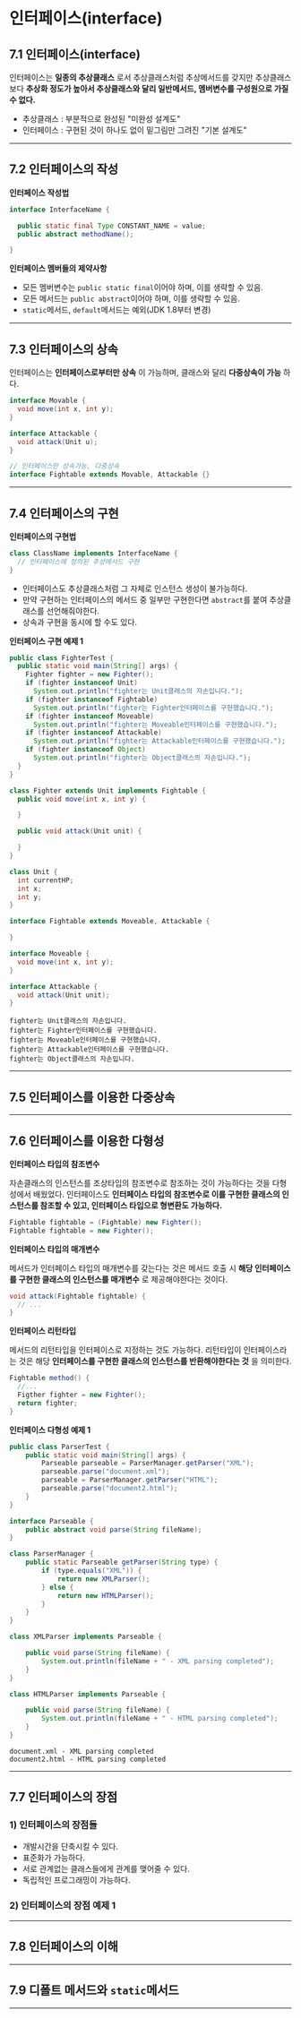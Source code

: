 # 인터페이스(interface)

## 7.1 인터페이스(interface)

인터페이스는 **일종의 추상클래스** 로서 추상클래스처럼 추상메서드를 갖지만 추상클래스보다 **추상화 정도가 높아서 추상클래스와 달리 일반메서드, 멤버변수를 구성원으로 가질 수 없다.**

- 추상클래스 : 부분적으로 완성된 "미완성 설계도"
- 인터페이스 : 구현된 것이 하나도 없이 밑그림만 그려진 "기본 설계도"

---

## 7.2 인터페이스의 작성

**인터페이스 작성법**
```java
interface InterfaceName {

  public static final Type CONSTANT_NAME = value;
  public abstract methodName();

}
```

**인터페이스 멤버들의 제약사항**
- 모든 멤버변수는 `public static final`이어야 하며, 이를 생략할 수 있음.
- 모든 메서드는 `public abstract`이어야 하며, 이를 생략할 수 있음.
- `static`메서드, `default`메서드는 예외(JDK 1.8부터 변경)

---

## 7.3 인터페이스의 상속
인터페이스는 **인터페이스로부터만 상속** 이 가능하며, 클래스와 달리 **다중상속이 가능** 하다.
```java
interface Movable {
  void move(int x, int y);
}

interface Attackable {
  void attack(Unit u);
}

// 인터페이스만 상속가능, 다중상속
interface Fightable extends Movable, Attackable {}
```



---

## 7.4 인터페이스의 구현

**인터페이스의 구현법**
```java
class ClassName implements InterfaceName {
  // 인터페이스에 정의된 추상메서드 구현
}
```
- 인터페이스도 추상클래스처럼 그 자체로 인스턴스 생성이 불가능하다.
- 만약 구현하는 인터페이스의 메서드 중 일부만 구현한다면 `abstract`를 붙여 추상클래스를 선언해줘야한다.
- 상속과 구현을 동시에 할 수도 있다.

**인터페이스 구현 예제 1**
```java
public class FighterTest {
  public static void main(String[] args) {
    Fighter fighter = new Fighter();
    if (fighter instanceof Unit)
      System.out.println("fighter는 Unit클래스의 자손입니다.");
    if (fighter instanceof Fightable)
      System.out.println("fighter는 Fighter인터페이스를 구현했습니다.");
    if (fighter instanceof Moveable)
      System.out.println("fighter는 Moveable인터페이스를 구현했습니다.");
    if (fighter instanceof Attackable)
      System.out.println("fighter는 Attackable인터페이스를 구현했습니다.");
    if (fighter instanceof Object)
      System.out.println("fighter는 Object클래스의 자손입니다.");
  }
}

class Fighter extends Unit implements Fightable {
  public void move(int x, int y) {

  }

  public void attack(Unit unit) {

  }
}

class Unit {
  int currentHP;
  int x;
  int y;
}

interface Fightable extends Moveable, Attackable {

}

interface Moveable {
  void move(int x, int y);
}

interface Attackable {
  void attack(Unit unit);
}
```
```
fighter는 Unit클래스의 자손입니다.
fighter는 Fighter인터페이스를 구현했습니다.
fighter는 Moveable인터페이스를 구현했습니다.
fighter는 Attackable인터페이스를 구현했습니다.
fighter는 Object클래스의 자손입니다.
```

---

## 7.5 인터페이스를 이용한 다중상속

---

## 7.6 인터페이스를 이용한 다형성

**인터페이스 타입의 참조변수**

자손클래스의 인스턴스를 조상타입의 참조변수로 참조하는 것이 가능하다는 것을 다형성에서 배웠었다. 인터페이스도 **인터페이스 타입의 참조변수로 이를 구현한 클래스의 인스턴스를 참조할 수 있고, 인터페이스 타입으로 형변환도 가능하다.**
```java
Fightable fightable = (Fightable) new Fighter();
Fightable fightable = new Fighter();
```

**인터페이스 타입의 매개변수**

메서드가 인터페이스 타입의 매개변수를 갖는다는 것은 메서드 호출 시 **해당 인터페이스를 구현한 클래스의 인스턴스를 매개변수** 로 제공해야한다는 것이다.
```java
void attack(Fightable fightable) {
  // ...
}
```

**인터페이스 리턴타입**

메서드의 리턴타입을 인터페이스로 지정하는 것도 가능하다. 리턴타입이 인터페이스라는 것은 해당 **인터페이스를 구현한 클래스의 인스턴스를 반환해야한다는 것** 을 의미한다.
```java
Fightable method() {
  //...
  Figther fighter = new Fighter();
  return fighter;
}
```

**인터페이스 다형성 예제 1**
```java
public class ParserTest {
    public static void main(String[] args) {
        Parseable parseable = ParserManager.getParser("XML");
        parseable.parse("document.xml");
        parseable = ParserManager.getParser("HTML");
        parseable.parse("document2.html");
    }
}

interface Parseable {
    public abstract void parse(String fileName);
}

class ParserManager {
    public static Parseable getParser(String type) {
        if (type.equals("XML")) {
            return new XMLParser();
        } else {
            return new HTMLParser();
        }
    }
}

class XMLParser implements Parseable {

    public void parse(String fileName) {
        System.out.println(fileName + " - XML parsing completed");
    }
}

class HTMLParser implements Parseable {

    public void parse(String fileName) {
        System.out.println(fileName + " - HTML parsing completed");
    }
}
```
```
document.xml - XML parsing completed
document2.html - HTML parsing completed
```

---

## 7.7 인터페이스의 장점
### 1) 인터페이스의 장점들
* 개발시간을 단축시킬 수 있다.
* 표준화가 가능하다.
* 서로 관계없는 클래스들에게 관계를 맺어줄 수 있다.
* 독립적인 프로그래밍이 가능하다.

### 2) 인터페이스의 장점 예제 1



---

## 7.8 인터페이스의 이해


---

## 7.9 디폴트 메서드와 `static`메서드


---
